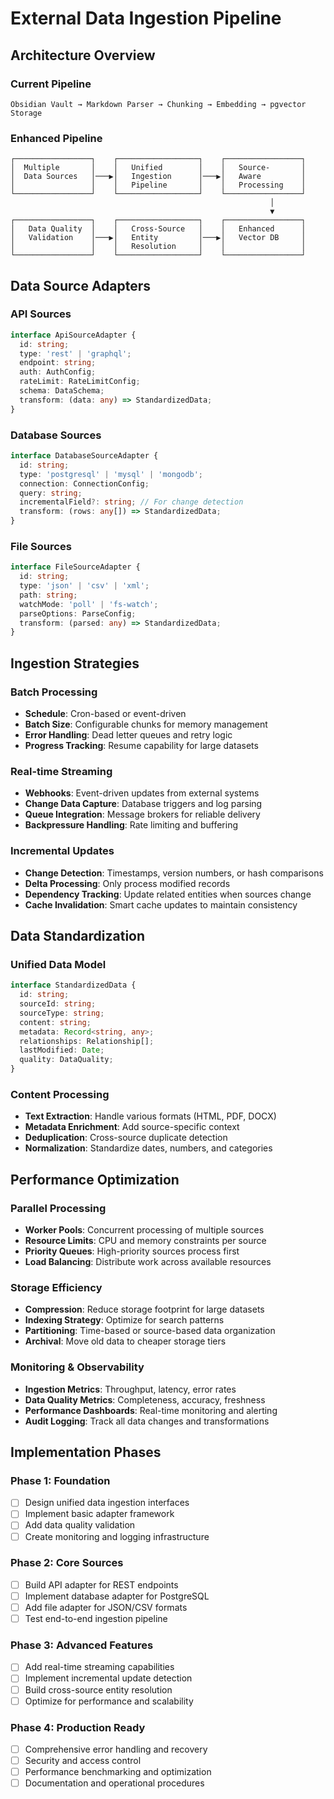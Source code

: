 # External Data Ingestion Pipeline

## Architecture Overview

### Current Pipeline
```
Obsidian Vault → Markdown Parser → Chunking → Embedding → pgvector Storage
```

### Enhanced Pipeline
```
┌─────────────────┐    ┌──────────────────┐    ┌─────────────────┐
│  Multiple       │    │   Unified        │    │   Source-       │
│  Data Sources   │───▶│   Ingestion      │───▶│   Aware         │
│                 │    │   Pipeline       │    │   Processing    │
└─────────────────┘    └──────────────────┘    └─────────────────┘
                                                          │
                                                          ▼
┌─────────────────┐    ┌──────────────────┐    ┌─────────────────┐
│   Data Quality  │    │   Cross-Source   │    │   Enhanced      │
│   Validation    │───▶│   Entity         │───▶│   Vector DB     │
│                 │    │   Resolution     │    │                 │
└─────────────────┘    └──────────────────┘    └─────────────────┘
```

## Data Source Adapters

### API Sources
```typescript
interface ApiSourceAdapter {
  id: string;
  type: 'rest' | 'graphql';
  endpoint: string;
  auth: AuthConfig;
  rateLimit: RateLimitConfig;
  schema: DataSchema;
  transform: (data: any) => StandardizedData;
}
```

### Database Sources
```typescript
interface DatabaseSourceAdapter {
  id: string;
  type: 'postgresql' | 'mysql' | 'mongodb';
  connection: ConnectionConfig;
  query: string;
  incrementalField?: string; // For change detection
  transform: (rows: any[]) => StandardizedData;
}
```

### File Sources
```typescript
interface FileSourceAdapter {
  id: string;
  type: 'json' | 'csv' | 'xml';
  path: string;
  watchMode: 'poll' | 'fs-watch';
  parseOptions: ParseConfig;
  transform: (parsed: any) => StandardizedData;
}
```

## Ingestion Strategies

### Batch Processing
- **Schedule**: Cron-based or event-driven
- **Batch Size**: Configurable chunks for memory management
- **Error Handling**: Dead letter queues and retry logic
- **Progress Tracking**: Resume capability for large datasets

### Real-time Streaming
- **Webhooks**: Event-driven updates from external systems
- **Change Data Capture**: Database triggers and log parsing
- **Queue Integration**: Message brokers for reliable delivery
- **Backpressure Handling**: Rate limiting and buffering

### Incremental Updates
- **Change Detection**: Timestamps, version numbers, or hash comparisons
- **Delta Processing**: Only process modified records
- **Dependency Tracking**: Update related entities when sources change
- **Cache Invalidation**: Smart cache updates to maintain consistency

## Data Standardization

### Unified Data Model
```typescript
interface StandardizedData {
  id: string;
  sourceId: string;
  sourceType: string;
  content: string;
  metadata: Record<string, any>;
  relationships: Relationship[];
  lastModified: Date;
  quality: DataQuality;
}
```

### Content Processing
- **Text Extraction**: Handle various formats (HTML, PDF, DOCX)
- **Metadata Enrichment**: Add source-specific context
- **Deduplication**: Cross-source duplicate detection
- **Normalization**: Standardize dates, numbers, and categories

## Performance Optimization

### Parallel Processing
- **Worker Pools**: Concurrent processing of multiple sources
- **Resource Limits**: CPU and memory constraints per source
- **Priority Queues**: High-priority sources process first
- **Load Balancing**: Distribute work across available resources

### Storage Efficiency
- **Compression**: Reduce storage footprint for large datasets
- **Indexing Strategy**: Optimize for search patterns
- **Partitioning**: Time-based or source-based data organization
- **Archival**: Move old data to cheaper storage tiers

### Monitoring & Observability
- **Ingestion Metrics**: Throughput, latency, error rates
- **Data Quality Metrics**: Completeness, accuracy, freshness
- **Performance Dashboards**: Real-time monitoring and alerting
- **Audit Logging**: Track all data changes and transformations

## Implementation Phases

### Phase 1: Foundation
- [ ] Design unified data ingestion interfaces
- [ ] Implement basic adapter framework
- [ ] Add data quality validation
- [ ] Create monitoring and logging infrastructure

### Phase 2: Core Sources
- [ ] Build API adapter for REST endpoints
- [ ] Implement database adapter for PostgreSQL
- [ ] Add file adapter for JSON/CSV formats
- [ ] Test end-to-end ingestion pipeline

### Phase 3: Advanced Features
- [ ] Add real-time streaming capabilities
- [ ] Implement incremental update detection
- [ ] Build cross-source entity resolution
- [ ] Optimize for performance and scalability

### Phase 4: Production Ready
- [ ] Comprehensive error handling and recovery
- [ ] Security and access control
- [ ] Performance benchmarking and optimization
- [ ] Documentation and operational procedures
